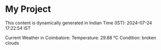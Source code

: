 # My Project

This content is dynamically generated in Indian Time (IST): 2024-07-24 17:22:54 IST


Current Weather in Coimbatore:
Temperature: 29.88 °C
Condition: broken clouds
